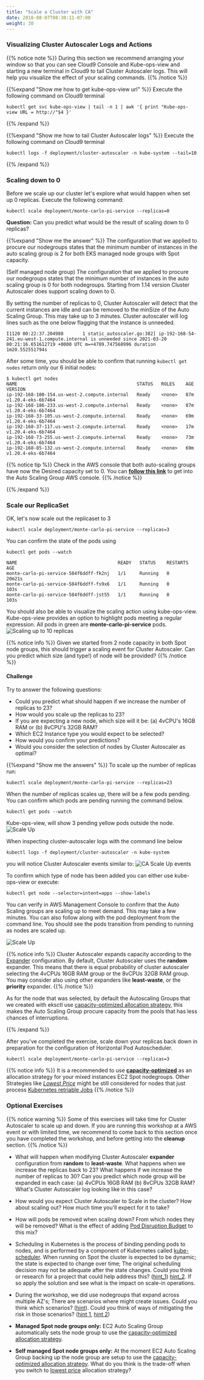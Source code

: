 ```yaml
---
title: "Scale a Cluster with CA"
date: 2018-08-07T08:30:11-07:00
weight: 30
---
```


### Visualizing Cluster Autoscaler Logs and Actions 

{{% notice note %}}
During this section we recommend arranging your window so that you can see Cloud9 Console and Kube-ops-view and starting a new terminal in Cloud9 to tail Cluster Autoscaler logs. This will help you visualize the effect of your scaling commands.
{{% /notice %}}

{{%expand "Show me how to get kube-ops-view url" %}}
Execute the following command on Cloud9 terminal
```
kubectl get svc kube-ops-view | tail -n 1 | awk '{ print "Kube-ops-view URL = http://"$4 }'
```
{{% /expand %}}


{{%expand "Show me how to tail Cluster Autoscaler logs" %}}
Execute the following command on Cloud9 terminal
```
kubectl logs -f deployment/cluster-autoscaler -n kube-system --tail=10
```
{{% /expand %}}

### Scaling down to 0

Before we scale up our cluster let's explore what would happen when set up 0 replicas. 
Execute the following command: 

```
kubectl scale deployment/monte-carlo-pi-service --replicas=0
```

**Question:** Can you predict what would be the result of scaling down to 0 replicas?

{{%expand "Show me the answer" %}}
The configuration that we applied to procure our nodegroups states that the minimum number of instances in the auto scaling group is 2 for both EKS managed node groups with Spot capacity.  

(Self managed node group) The configuration that we applied to procure our nodegroups states that the minimum number of instances in the auto scaling group is 0 for both nodegroups. Starting from 1.14 version Cluster Autoscaler does support scaling down to 0. 

By setting the number of replicas to 0, Cluster Autoscaler will detect that the current instances are idle and can be removed to the minSize of the Auto Scaling Group. This may take up to 3 minutes. Cluster autoscaler will log lines such as the one below flagging that the instance is unneeded. 

```
I1120 00:22:37.204988       1 static_autoscaler.go:382] ip-192-168-54-241.eu-west-1.compute.internal is unneeded since 2021-03-20 00:21:16.651612719 +0000 UTC m=+4789.747568996 duration 1m20.552551794s
```

After some time, you should be able to confirm that running `kubectl get nodes` return only our 6 initial nodes:

```
$ kubectl get nodes
NAME                                            STATUS   ROLES    AGE   VERSION
ip-192-168-100-154.us-west-2.compute.internal   Ready    <none>   87m   v1.20.4-eks-6b7464
ip-192-168-186-233.us-west-2.compute.internal   Ready    <none>   87m   v1.20.4-eks-6b7464
ip-192-168-33-105.us-west-2.compute.internal    Ready    <none>   69m   v1.20.4-eks-6b7464
ip-192-168-37-117.us-west-2.compute.internal    Ready    <none>   17m   v1.20.4-eks-6b7464
ip-192-168-73-255.us-west-2.compute.internal    Ready    <none>   73m   v1.20.4-eks-6b7464
ip-192-168-85-132.us-west-2.compute.internal    Ready    <none>   69m   v1.20.4-eks-6b7464
```

{{% notice tip %}}
Check in the AWS console that both auto-scaling groups have now the Desired capacity set to 0. You can **[follow this link](https://console.aws.amazon.com/ec2/autoscaling/home?#AutoScalingGroups:filter=eksctl-eksworkshop-eksctl-nodegroup-dev;view=details)** to get into the Auto Scaling Group AWS console.
{{% /notice %}}



{{% /expand %}}



### Scale our ReplicaSet

OK, let's now scale out the replicaset to 3 
```
kubectl scale deployment/monte-carlo-pi-service --replicas=3
```

You can confirm the state of the pods using
```
kubectl get pods --watch
```

```
NAME                                     READY   STATUS    RESTARTS   AGE
monte-carlo-pi-service-584f6ddff-fk2nj   1/1     Running   0          20m21s
monte-carlo-pi-service-584f6ddff-fs9x6   1/1     Running   0          103s
monte-carlo-pi-service-584f6ddff-jst55   1/1     Running   0          103s
```
You should also be able to visualize the scaling action using kube-ops-view. Kube-ops-view provides an option to highlight pods meeting a regular expression. All pods in green are **monte-carlo-pi-service** pods.
![Scaling up to 10 replicas](/images/using_ec2_spot_instances_with_eks/scaling/scaling-kov-10-replicas.png)

{{% notice info %}}
Given we started from 2 node capacity in both Spot node groups, this should trigger a scaling event for Cluster Autoscaler. Can you predict which size (and type!) of node will be provided? 
{{% /notice %}}

#### Challenge

Try to answer the following questions:

 - Could you predict what should happen if we increase the number of replicas to 23? 
 - How would you scale up the replicas to 23? 
 - If you are expecting a new node, which size will it be: (a) 4vCPU's 16GB RAM or (b) 8vCPU's 32GB RAM? 
 - Which EC2 Instance type you would expect to be selected?
 - How would you confirm your predictions?
 - Would you consider the selection of nodes by Cluster Autoscaler as optimal? 

{{%expand "Show me the answers" %}}
To scale up the number of replicas run:
```
kubectl scale deployment/monte-carlo-pi-service --replicas=23
```

When the number of replicas scales up, there will be a few pods pending. You can confirm which pods are pending running the command below. 
```
kubectl get pods --watch
```

Kube-ops-view, will show 3 pending yellow pods outside the node.
![Scale Up](/images/using_ec2_spot_instances_with_eks/scaling/scaling-asg-up-kov.png)

When inspecting cluster-autoscaler logs with the command line below 
```
kubectl logs -f deployment/cluster-autoscaler -n kube-system
```
you will notice Cluster Autoscaler events similar to:
![CA Scale Up events](/images/using_ec2_spot_instances_with_eks/scaling/scaling-asg-up2.png)


To confirm which type of node has been added you can either use kube-ops-view or execute:
```
kubectl get node --selector=intent=apps --show-labels
```

You can verify in AWS Management Console to confirm that the Auto Scaling groups are scaling up to meet demand. This may take a few minutes. You can also follow along with the pod deployment from the command line. You should see the pods transition from pending to running as nodes are scaled up.

![Scale Up](/images/using_ec2_spot_instances_with_eks/scaling/scaling-asg-up.png)

{{% notice info %}}
Cluster Autoscaler expands capacity according to the [Expander](https://github.com/kubernetes/autoscaler/blob/master/cluster-autoscaler/FAQ.md#what-are-expanders) configuration. By default, Cluster Autoscaler uses the **random** expander. This means that there is equal probability of cluster autoscaler selecting the 4vCPUs 16GB RAM group or the 8vCPUs 32GB RAM group. You may consider also using other expanders like **least-waste**, or the **priority** expander.
{{% /notice %}}

As for the node that was selected, by default the Autoscaling Groups that we created with eksctl use [capacity-optimized allocation strategy](https://docs.aws.amazon.com/en_pv/autoscaling/ec2/userguide/asg-purchase-options.html#asg-allocation-strategies), this makes the Auto Scaling Group procure capacity from the pools that has less chances of interruptions.  

{{% /expand %}}

After you've completed the exercise, scale down your replicas back down in preparation for the configuration of Horizontal Pod Autoscheduler.
```
kubectl scale deployment/monte-carlo-pi-service --replicas=3
```

{{% notice info %}}
It is a recommended to use **[capacity-optimized](https://aws.amazon.com/blogs/compute/introducing-the-capacity-optimized-allocation-strategy-for-amazon-ec2-spot-instances/)** as an allocation strategy for your mixed instances EC2 Spot nodegroups. Other Strategies like *[Lowest Price](https://docs.aws.amazon.com/autoscaling/ec2/userguide/asg-purchase-options.html)* might be still considered for nodes that just process [Kubernetes retriable Jobs](https://kubernetes.io/docs/concepts/workloads/controllers/jobs-run-to-completion/)
{{% /notice %}}

### Optional Exercises

{{% notice warning %}}
Some of this exercises will take time for Cluster Autoscaler to scale up and down. If you are running this workshop at a AWS event or with limited time, we recommend to come back to this section once you have completed the workshop, and before getting into the **cleanup** section.
{{% /notice %}}

 * What will happen when modifying Cluster Autoscaler **expander** configuration from **random**  to **least-waste**. What happens when we increase the replicas back to 23? What happens if we increase the number of replicas to 30? Can you predict which node group will be expanded in each case: (a) 4vCPUs 16GB RAM (b) 8vCPUs 32GB RAM? What's Cluster Autoscaler log looking like in this case?

 * How would you expect Cluster Autoscaler to Scale in the cluster? How about scaling out? How much time you'll expect for it to take?

 * How will pods be removed when scaling down? From which nodes they will be removed? What is the effect of adding [Pod Disruption Budget](https://kubernetes.io/docs/tasks/run-application/configure-pdb/) to this mix? 

 * Scheduling in Kubernetes is the process of binding pending pods to nodes, and is performed by a component of Kubernetes called [kube-scheduler](https://kubernetes.io/docs/concepts/scheduling/kube-scheduler/). When running on Spot the cluster is expected to be dynamic; the state is expected to change over time; The original scheduling decision may not be adequate after the state changes. Could you think or research for a project that could help address this? ([hint_1](https://github.com/kubernetes-sigs/descheduler)) [hint_2](https://github.com/pusher/k8s-spot-rescheduler). If so apply the solution and see what is the impact on scale-in operations.

 * During the workshop, we did use nodegroups that expand across multiple AZ's; There are scenarios where might create issues. Could you think which scenarios? ([hint](https://github.com/kubernetes/autoscaler/tree/master/cluster-autoscaler/cloudprovider/aws#common-notes-and-gotchas)). Could you think of ways of mitigating the risk in those scenarios? ([hint 1](https://github.com/aws-samples/amazon-k8s-node-drainer), [hint 2](https://github.com/kubernetes/autoscaler/blob/master/cluster-autoscaler/FAQ.md#im-running-cluster-with-nodes-in-multiple-zones-for-ha-purposes-is-that-supported-by-cluster-autoscaler))

 * **Managed Spot node groups only:** EC2 Auto Scaling Group automatically sets the node group to use the [capacity-optimized allocation strategy](https://docs.aws.amazon.com/en_pv/autoscaling/ec2/userguide/asg-purchase-options.html#asg-allocation-strategies).

 * **Self managed Spot node groups only:** At the moment EC2 Auto Scaling Group backing up the node group are setup to use the [capacity-optimized allocation strategy](https://docs.aws.amazon.com/en_pv/autoscaling/ec2/userguide/asg-purchase-options.html#asg-allocation-strategies). What do you think is the trade-off when you switch to [lowest price](https://docs.aws.amazon.com/en_pv/autoscaling/ec2/userguide/asg-purchase-options.html#asg-allocation-strategies) allocation strategy? 